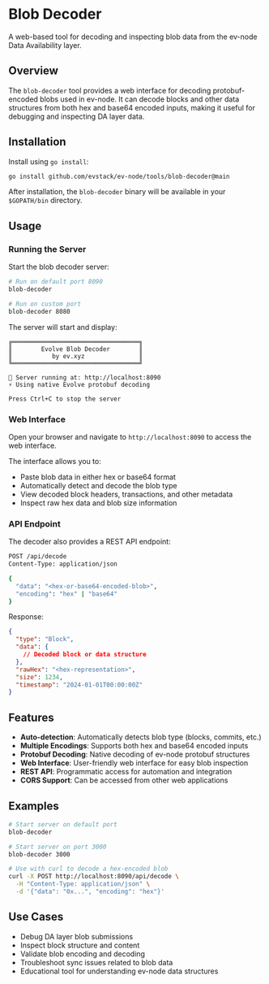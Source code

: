 # Blob Decoder

A web-based tool for decoding and inspecting blob data from the ev-node Data Availability layer.

## Overview

The `blob-decoder` tool provides a web interface for decoding protobuf-encoded blobs used in ev-node. It can decode blocks and other data structures from both hex and base64 encoded inputs, making it useful for debugging and inspecting DA layer data.

## Installation

Install using `go install`:

```bash
go install github.com/evstack/ev-node/tools/blob-decoder@main
```

After installation, the `blob-decoder` binary will be available in your `$GOPATH/bin` directory.

## Usage

### Running the Server

Start the blob decoder server:

```bash
# Run on default port 8090
blob-decoder

# Run on custom port
blob-decoder 8080
```

The server will start and display:

```
╔═══════════════════════════════════╗
║        Evolve Blob Decoder        ║
║           by ev.xyz               ║
╚═══════════════════════════════════╝

🚀 Server running at: http://localhost:8090
⚡ Using native Evolve protobuf decoding

Press Ctrl+C to stop the server
```

### Web Interface

Open your browser and navigate to `http://localhost:8090` to access the web interface.

The interface allows you to:

- Paste blob data in either hex or base64 format
- Automatically detect and decode the blob type
- View decoded block headers, transactions, and other metadata
- Inspect raw hex data and blob size information

### API Endpoint

The decoder also provides a REST API endpoint:

```bash
POST /api/decode
Content-Type: application/json

{
  "data": "<hex-or-base64-encoded-blob>",
  "encoding": "hex" | "base64"
}
```

Response:

```json
{
  "type": "Block",
  "data": {
    // Decoded block or data structure
  },
  "rawHex": "<hex-representation>",
  "size": 1234,
  "timestamp": "2024-01-01T00:00:00Z"
}
```

## Features

- **Auto-detection**: Automatically detects blob type (blocks, commits, etc.)
- **Multiple Encodings**: Supports both hex and base64 encoded inputs
- **Protobuf Decoding**: Native decoding of ev-node protobuf structures
- **Web Interface**: User-friendly web interface for easy blob inspection
- **REST API**: Programmatic access for automation and integration
- **CORS Support**: Can be accessed from other web applications

## Examples

```bash
# Start server on default port
blob-decoder

# Start server on port 3000
blob-decoder 3000

# Use with curl to decode a hex-encoded blob
curl -X POST http://localhost:8090/api/decode \
  -H "Content-Type: application/json" \
  -d '{"data": "0x...", "encoding": "hex"}'
```

## Use Cases

- Debug DA layer blob submissions
- Inspect block structure and content
- Validate blob encoding and decoding
- Troubleshoot sync issues related to blob data
- Educational tool for understanding ev-node data structures
